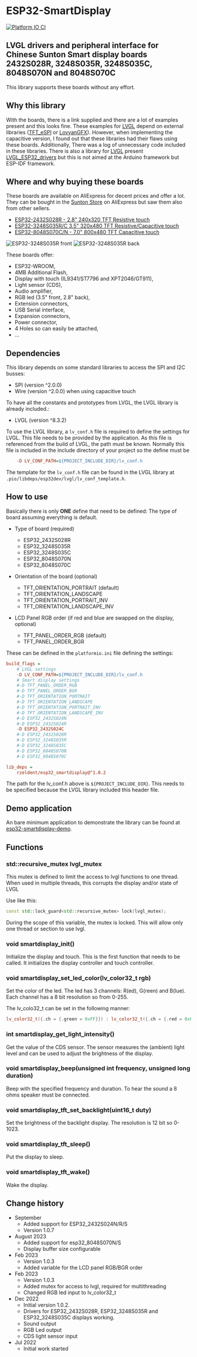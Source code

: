# ESP32-SmartDisplay

[![Platform IO CI](https://github.com/rzeldent/esp32-smartdisplay/actions/workflows/main.yml/badge.svg)](https://github.com/rzeldent/esp32-smartdisplay/actions/workflows/main.yml)

## LVGL drivers and peripheral interface for Chinese Sunton Smart display boards 2432S028R, 3248S035R, 3248S035C, 8048S070N and 8048S070C

This library supports these boards without any effort.

## Why this library

With the boards, there is a link supplied and there are a lot of examples present and this looks fine.
These examples for [LVGL](https://lvgl.io/) depend on external libraries ([TFT_eSPI](https://github.com/Bodmer/TFT_eSPI) or [LovyanGFX](https://github.com/lovyan03/LovyanGFX)).
However, when implementing the capacitive version, I found out that these libraries had their flaws using these boards.
Additionally, There was a log of unnecessary code included in these libraries.
There is also a library for [LVGL](https://lvgl.io/) present [LVGL_ESP32_drivers](https://github.com/lvgl/lvgl_esp32_drivers) but this is not aimed at the Arduino framework but ESP-IDF framework.

## Where and why buying these boards

These boards are available on AliExpress for decent prices and offer a lot.
They can be bought in the [Sunton Store](https://www.aliexpress.com/store/1100192306) on AliExpress but saw them also from other sellers.

- [ESP32-2432S028R - 2.8" 240x320 TFT Resistive touch](https://www.aliexpress.com/item/1005004502250619.html)
- [ESP32-3248S035R/C 3.5" 320x480 TFT Resistive/Capacitive touch](https://www.aliexpress.com/item/1005004632953455.html)
- [ESP32-8048S070C/N - 7.0" 800x480 TFT Capacitive touch](https://www.aliexpress.us/item/1005004952726089.html)

![ESP32-3248S035R front](assets/images/esp32-3248S035-front.png)
![ESP32-3248S035R back](assets/images/esp32-3248S035-back.png)

These boards offer:

- ESP32-WROOM,
- 4MB Additional Flash,
- Display with touch (IL9341/ST7796 and XPT2046/GT911),
- Light sensor (CDS),
- Audio amplifier,
- RGB led (3.5" front, 2.8" back),
- Extension connectors,
- USB Serial interface,
- Expansion connectors,
- Power connector,
- 4 Holes so can easily be attached,
- ...

## Dependencies

This library depends on some standard libraries to access the SPI and I2C busses:

- SPI (version ^2.0.0)
- Wire (version ^2.0.0) when using capacitive touch

To have all the constants and prototypes from LVGL, the LVGL library is already included.:

- LVGL (version ^8.3.2)

To use the LVGL library, a ```lv_conf.h``` file is required to define the settings for LVGL.
This file needs to be provided by the application.
As this file is referenced from the build of LVGL, the path must be known.
Normally this file is included in the include directory of your project so the define must be

```ini
    -D LV_CONF_PATH=${PROJECT_INCLUDE_DIR}/lv_conf.h
```

The template for the ```lv_conf.h``` file can be found in the LVGL library at ```.pio/libdeps/esp32dev/lvgl/lv_conf_template.h```.

## How to use

Basically there is only **ONE** define that need to be defined: The type of board assuming everything is default.

- Type of board (required)
  - ESP32_2432S028R
  - ESP32_3248S035R
  - ESP32_3248S035C
  - ESP32_8048S070N
  - ESP32_8048S070C

- Orientation of the board (optional)
  - TFT_ORIENTATION_PORTRAIT (default)
  - TFT_ORIENTATION_LANDSCAPE
  - TFT_ORIENTATION_PORTRAIT_INV
  - TFT_ORIENTATION_LANDSCAPE_INV

- LCD Panel RGB order (if red and blue are swapped on the display, optional)
  - TFT_PANEL_ORDER_RGB (default)
  - TFT_PANEL_ORDER_BGR

These can be defined in the ```platformio.ini``` file defining the settings:

```ini
build_flags =
    # LVGL settings
    -D LV_CONF_PATH=${PROJECT_INCLUDE_DIR}/lv_conf.h
    # Smart display settings
    #-D TFT_PANEL_ORDER_RGB
    #-D TFT_PANEL_ORDER_BGR
    #-D TFT_ORIENTATION_PORTRAIT
    #-D TFT_ORIENTATION_LANDSCAPE
    #-D TFT_ORIENTATION_PORTRAIT_INV
    #-D TFT_ORIENTATION_LANDSCAPE_INV
    #-D ESP32_2432S024N
    #-D ESP32_2432S024R
    -D ESP32_2432S024C
    #-D ESP32_2432S028R
    #-D ESP32_3248S035R
    #-D ESP32_3248S035C
    #-D ESP32_8048S070N
    #-D ESP32_8048S070C

lib_deps =
    rzeldent/esp32_smartdisplay@^1.0.2
```

The path for the lv_conf.h above is ```${PROJECT_INCLUDE_DIR}```.
This needs to be specified because the LVGL library included this header file.

## Demo application

An bare minimum application to demonstrate the library can be found at [esp32-smartdisplay-demo](https://github.com/rzeldent/esp32-smartdisplay-demo).

## Functions

### std::recursive_mutex lvgl_mutex

This mutex is defined to limit the access to lvgl functions to one thread.
When used in multiple threads, this corrupts the display and/or state of LVGL

Use like this:

```c++
const std::lock_guard<std::recursive_mutex> lock(lvgl_mutex);
```

During the scope of this variable, the mutex is locked. This will allow only one thread or section to use lvgl.

### void smartdisplay_init()

Initialize the display and touch.
This is the first function that needs to be called.
It initializes the display controller and touch controller.

### void smartdisplay_set_led_color(lv_color32_t rgb)

Set the color of the led. The led has 3 channels: R(ed), G(reen) and B(lue).
Each channel has a 8 bit resolution so from 0-255.

The lv_colo32_t can be set in the following manner:

```c++
lv_color32_t({.ch = {.green = 0xFF}}) : lv_color32_t({.ch = {.red = 0xFF}})
```

### int smartdisplay_get_light_intensity()

Get the value of the CDS sensor.
The sensor measures the (ambient) light level and can be used to adjust the brightness of the display.

### void smartdisplay_beep(unsigned int frequency, unsigned long duration)

Beep with the specified frequency and duration. To hear the sound a 8 ohms speaker must be connected.

### void smartdisplay_tft_set_backlight(uint16_t duty)

Set the brightness of the backlight display. The resolution is 12 bit so 0-1023.

### void smartdisplay_tft_sleep()

Put the display to sleep.

### void smartdisplay_tft_wake()

Wake the display.

## Change history

- September
  - Added support for ESP32_2432S024N/R/S
  - Version 1.0.7
- August 2023
  - Added support for esp32_8048S070N/S
  - Display buffer size configurable
- Feb 2023
  - Version 1.0.3
  - Added variable for the LCD panel RGB/BGR order
- Feb 2023
  - Version 1.0.3
  - Added mutex for access to lvgl, required for multithreading
  - Changed RGB led input to lv_color32_t
- Dec 2022
  - Initial version 1.0.2.
  - Drivers for ESP32_2432S028R, ESP32_3248S035R and ESP32_3248S035C displays working.
  - Sound output
  - RGB Led output
  - CDS light sensor input
- Jul 2022
  - Initial work started
